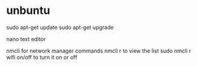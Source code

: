 # unbuntu

sudo apt-get update
sudo apt-get upgrade

nano text editor

nmcli  for network manager commands
nmcli r to view the list
sudo nmcli r wifi on/off to turn it on or off
